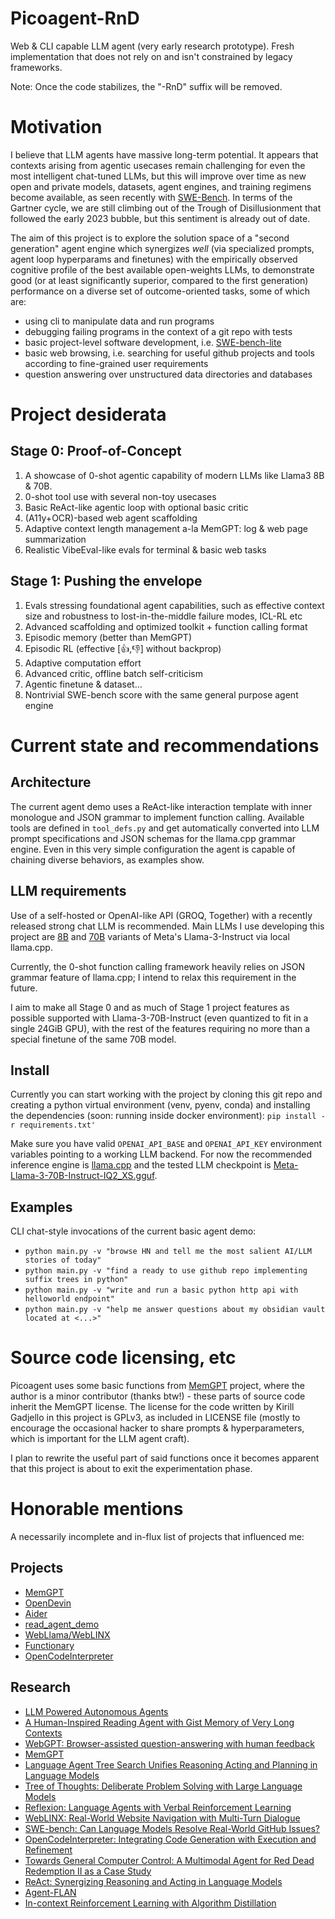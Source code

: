 # Picoagent-RnD

Web &amp; CLI capable LLM agent (very early research prototype). Fresh implementation that does not rely on and isn't constrained by legacy frameworks.

Note: Once the code stabilizes, the "-RnD" suffix will be removed.

# Motivation

I believe that LLM agents have massive long-term potential. It appears that contexts arising from agentic usecases remain challenging for even the most intelligent chat-tuned LLMs, but this will improve over time as new open and private models, datasets, agent engines, and training regimens become available, as seen recently with [SWE-Bench](https://huggingface.co/spaces/OpenDevin/evaluation). In terms of the Gartner cycle, we are still climbing out of the Trough of Disillusionment that followed the early 2023 bubble, but this sentiment is already out of date.

The aim of this project is to explore the solution space of a "second generation" agent engine which synergizes *well* (via specialized prompts, agent loop hyperparams and finetunes) with the empirically observed cognitive profile of the best available open-weights LLMs, to demonstrate good (or at least significantly superior, compared to the first generation) performance on a diverse set of outcome-oriented tasks, some of which are:
* using cli to manipulate data and run programs
* debugging failing programs in the context of a git repo with tests
* basic project-level software development, i.e. [SWE-bench-lite](https://www.swebench.com/lite.html)
* basic web browsing, i.e. searching for useful github projects and tools according to fine-grained user requirements
* question answering over unstructured data directories and databases

# Project desiderata

## Stage 0: Proof-of-Concept
1. A showcase of 0-shot agentic capability of modern LLMs like Llama3 8B & 70B.
2. 0-shot tool use with several non-toy usecases
3. Basic ReAct-like agentic loop with optional basic critic
3. (A11y+OCR)-based web agent scaffolding
4. Adaptive context length management a-la MemGPT: log & web page summarization
5. Realistic VibeEval-like evals for terminal & basic web tasks

## Stage 1: Pushing the envelope
1. Evals stressing foundational agent capabilities, such as effective context size and robustness to lost-in-the-middle failure modes, ICL-RL etc
2. Advanced scaffolding and optimized toolkit + function calling format
3. Episodic memory (better than MemGPT)
4. Episodic RL (effective [👍,👎] without backprop)
5. Adaptive computation effort
6. Advanced critic, offline batch self-criticism
7. Agentic finetune & dataset...
8. Nontrivial SWE-bench score with the same general purpose agent engine

# Current state and recommendations

## Architecture

The current agent demo uses a ReAct-like interaction template with inner monologue and JSON grammar to implement function calling. Available tools are defined in `tool_defs.py` and get automatically converted into LLM prompt specifications and JSON schemas for the llama.cpp grammar engine. Even in this very simple configuration the agent is capable of chaining diverse behaviors, as examples show.

## LLM requirements
Use of a self-hosted or OpenAI-like API (GROQ, Together) with a recently released strong chat LLM is recommended. Main LLMs I use developing this project are [8B](https://huggingface.co/meta-llama/Meta-Llama-3-8B-Instruct) and [70B](https://huggingface.co/meta-llama/Meta-Llama-3-70B-Instruct) variants of Meta's Llama-3-Instruct via local llama.cpp.

Currently, the 0-shot function calling framework heavily relies on JSON grammar feature of llama.cpp; I intend to relax this requirement in the future.

I aim to make all Stage 0 and as much of Stage 1 project features as possible supported with Llama-3-70B-Instruct (even quantized to fit in a single 24GiB GPU), with the rest of the features requiring no more than a special finetune of the same 70B model.

## Install
Currently you can start working with the project by cloning this git repo and creating a python virtual environment (venv, pyenv, conda) and installing the dependencies (soon: running inside docker environment):
`pip install -r requirements.txt'`

Make sure you have valid `OPENAI_API_BASE` and `OPENAI_API_KEY` environment variables pointing to a working LLM backend. For now the recommended inference engine is [llama.cpp](https://github.com/ggerganov/llama.cpp) and the tested LLM checkpoint is [Meta-Llama-3-70B-Instruct-IQ2_XS.gguf](https://huggingface.co/lmstudio-community/Meta-Llama-3-70B-Instruct-BPE-fix-GGUF/blob/main/Meta-Llama-3-70B-Instruct-IQ2_XS.gguf).

## Examples

CLI chat-style invocations of the current basic agent demo:
* `python main.py -v "browse HN and tell me the most salient AI/LLM stories of today"`
* `python main.py -v "find a ready to use github repo implementing suffix trees in python"`
* `python main.py -v "write and run a basic python http api with helloworld endpoint"`
* `python main.py -v "help me answer questions about my obsidian vault located at <...>"`

# Source code licensing, etc

Picoagent uses some basic functions from [MemGPT](https://github.com/cpacker/MemGPT) project, where the author is a minor contributor (thanks btw!) - these parts of source code inherit the MemGPT license. The license for the code written by Kirill Gadjello in this project is GPLv3, as included in LICENSE file (mostly to encourage the occasional hacker to share prompts & hyperparameters, which is important for the LLM agent craft).

I plan to rewrite the useful part of said functions once it becomes apparent that this project is about to exit the experimentation phase.

# Honorable mentions

A necessarily incomplete and in-flux list of projects that influenced me:

## Projects
* [MemGPT](https://github.com/cpacker/MemGPT)
* [OpenDevin](https://github.com/OpenDevin/OpenDevin) 
* [Aider](https://github.com/paul-gauthier/aider) 
* [read_agent_demo](https://github.com/read-agent/read-agent.github.io/blob/main/assets/read_agent_demo.ipynb) 
* [WebLlama/WebLINX](https://github.com/McGill-NLP/webllama) 
* [Functionary](https://github.com/MeetKai/functionary) 
* [OpenCodeInterpreter](https://github.com/OpenCodeInterpreter/OpenCodeInterpreter) 

## Research
* [LLM Powered Autonomous Agents](https://lilianweng.github.io/posts/2023-06-23-agent/)
* [A Human-Inspired Reading Agent with Gist Memory of Very Long Contexts](https://arxiv.org/abs/2402.09727)
* [WebGPT: Browser-assisted question-answering with human feedback](https://arxiv.org/abs/2112.09332)
* [MemGPT](https://arxiv.org/abs/2310.08560)
* [Language Agent Tree Search Unifies Reasoning Acting and Planning in Language Models](https://arxiv.org/abs/2310.04406)
* [Tree of Thoughts: Deliberate Problem Solving with Large Language Models](https://arxiv.org/abs/2305.10601)
* [Reflexion: Language Agents with Verbal Reinforcement Learning](https://arxiv.org/abs/2303.11366)
* [WebLINX: Real-World Website Navigation with Multi-Turn Dialogue](https://arxiv.org/abs/2402.05930)
* [SWE-bench: Can Language Models Resolve Real-World GitHub Issues?](https://arxiv.org/abs/2310.06770)
* [OpenCodeInterpreter: Integrating Code Generation with Execution and Refinement](https://arxiv.org/abs/2402.14658)
* [Towards General Computer Control: A Multimodal Agent for Red Dead Redemption II as a Case Study](https://arxiv.org/abs/2403.03186)
* [ReAct: Synergizing Reasoning and Acting in Language Models](https://arxiv.org/abs/2210.03629)
* [Agent-FLAN](https://arxiv.org/abs/2403.12881)
* [In-context Reinforcement Learning with Algorithm Distillation](https://arxiv.org/abs/2210.14215)

